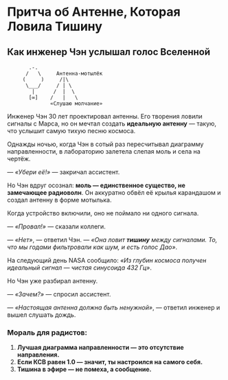 # **Притча об Антенне, Которая Ловила Тишину**  

## **Как инженер Чэн услышал голос Вселенной**  

```text
       .-.  
      /   \     Антенна-мотылёк  
     (     )     /|\  
      \___/     / | \  
        |      /  |  \  
       [∞]    /   |   \  
              «Слушаю молчание»
```

Инженер Чэн 30 лет проектировал антенны. Его творения ловили сигналы с Марса, но он мечтал создать **идеальную антенну** — такую, что услышит самую тихую песню космоса.  

Однажды ночью, когда Чэн в сотый раз пересчитывал диаграмму направленности, в лабораторию залетела слепая моль и села на чертёж.  

— *«Убери её!»* — закричал ассистент.  

Но Чэн вдруг осознал: **моль — единственное существо, не замечающее радиоволн**. Он аккуратно обвёл её крылья карандашом и создал антенну в форме мотылька.  

Когда устройство включили, оно не поймало ни одного сигнала.  

— *«Провал!»* — сказали коллеги.  

— *«Нет»*, — ответил Чэн. — *«Она ловит **тишину** между сигналами. То, что мы годами фильтровали как шум, и есть голос Дао»*.  

На следующий день NASA сообщило: *«Из глубин космоса получен идеальный сигнал — чистая синусоида 432 Гц»*.  

Но Чэн уже разбирал антенну.  

— *«Зачем?»* — спросил ассистент.  

— *«Настоящая антенна должна быть ненужной»*, — ответил инженер и вышел слушать дождь.  

### **Мораль для радистов:**  

1. **Лучшая диаграмма направленности — это отсутствие направления.**  
2. **Если КСВ равен 1.0 — значит, ты настроился на самого себя.**  
3. **Тишина в эфире — не помеха, а сообщение.**  
